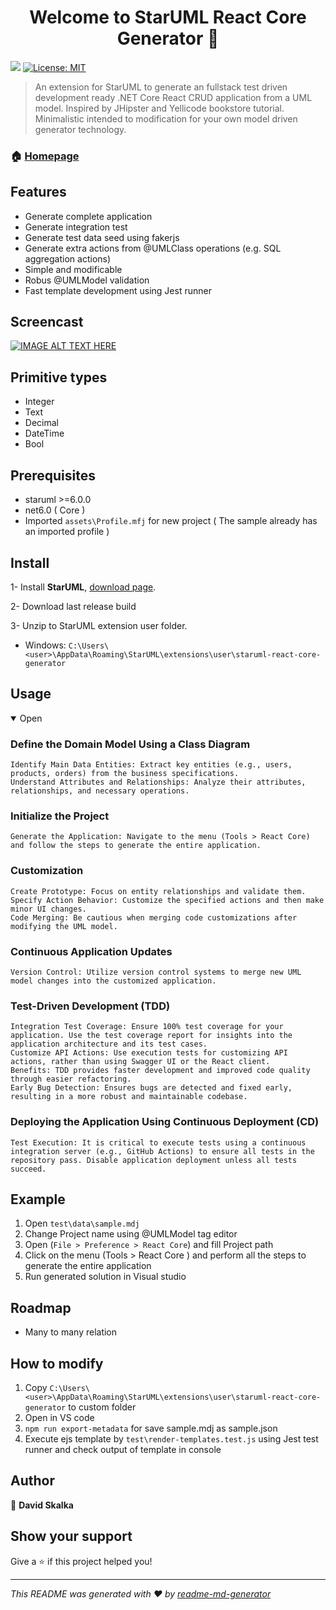 <h1 align="center">Welcome to StarUML React Core Generator 👋</h1>
<p>
    <img src="https://img.shields.io/badge/staruml-%3E%3D6.0.0-blue.svg" />
  <a href="#" target="_blank">
    <img alt="License: MIT" src="https://img.shields.io/badge/License-MIT-yellow.svg" />
  </a>
</p>

> An extension for StarUML to generate an fullstack test driven development ready .NET Core React CRUD application from a UML model. Inspired by JHipster and Yellicode bookstore tutorial. Minimalistic intended to modification for your own model driven generator technology.

### 🏠 [Homepage](https://github.com/david-skalka/StarUML-React-Core-Generator)

## Features
- Generate complete application
- Generate integration test
- Generate test data seed using fakerjs
- Generate extra actions from @UMLClass operations (e.g. SQL aggregation actions)
- Simple and modificable
- Robus @UMLModel validation
- Fast template development using Jest runner

## Screencast
[![IMAGE ALT TEXT HERE](https://img.youtube.com/vi/wPTYLHBJA1Q/0.jpg)](https://www.youtube.com/watch?v=wPTYLHBJA1Q)

## Primitive types
- Integer
- Text
- Decimal
- DateTime
- Bool

## Prerequisites

- staruml >=6.0.0
- net6.0 ( Core )
- Imported `assets\Profile.mfj` for new project ( The sample already has an imported profile )

## Install
1- Install **StarUML**,  [download page](http://staruml.io/download).

2- Download last release build

3- Unzip to StarUML extension user folder.

- Windows: `C:\Users\<user>\AppData\Roaming\StarUML\extensions\user\staruml-react-core-generator`


## Usage
<details open>
  <summary>Open</summary>

### Define the Domain Model Using a Class Diagram

    Identify Main Data Entities: Extract key entities (e.g., users, products, orders) from the business specifications.
    Understand Attributes and Relationships: Analyze their attributes, relationships, and necessary operations.

### Initialize the Project

    Generate the Application: Navigate to the menu (Tools > React Core) and follow the steps to generate the entire application.

### Customization

    Create Prototype: Focus on entity relationships and validate them.
    Specify Action Behavior: Customize the specified actions and then make minor UI changes.
    Code Merging: Be cautious when merging code customizations after modifying the UML model.

### Continuous Application Updates

    Version Control: Utilize version control systems to merge new UML model changes into the customized application.

### Test-Driven Development (TDD)

    Integration Test Coverage: Ensure 100% test coverage for your application. Use the test coverage report for insights into the application architecture and its test cases.
    Customize API Actions: Use execution tests for customizing API actions, rather than using Swagger UI or the React client.
    Benefits: TDD provides faster development and improved code quality through easier refactoring.
    Early Bug Detection: Ensures bugs are detected and fixed early, resulting in a more robust and maintainable codebase.

### Deploying the Application Using Continuous Deployment (CD)

    Test Execution: It is critical to execute tests using a continuous integration server (e.g., GitHub Actions) to ensure all tests in the repository pass. Disable application deployment unless all tests succeed.

</details>




## Example
1. Open `test\data\sample.mdj`
2. Change Project name using @UMLModel tag editor
3. Open (`File > Preference > React Core`) and fill Project path
4. Click on the menu (Tools > React Core ) and perform all the steps to generate the entire application
5. Run generated solution in Visual studio

## Roadmap
- Many to many relation

## How to modify
1. Copy `C:\Users\<user>\AppData\Roaming\StarUML\extensions\user\staruml-react-core-generator` to custom folder
2. Open in VS code
3. `npm run export-metadata` for save sample.mdj as sample.json
4. Execute ejs template by `test\render-templates.test.js` using Jest test runner and check output of template in console

## Author

👤 **David Skalka**


## Show your support

Give a ⭐️ if this project helped you!

***
_This README was generated with ❤️ by [readme-md-generator](https://github.com/kefranabg/readme-md-generator)_
